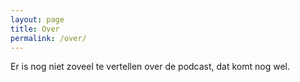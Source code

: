 ```yaml
---
layout: page
title: Over
permalink: /over/
---
```


Er is nog niet zoveel te vertellen over de podcast, dat komt nog wel.
